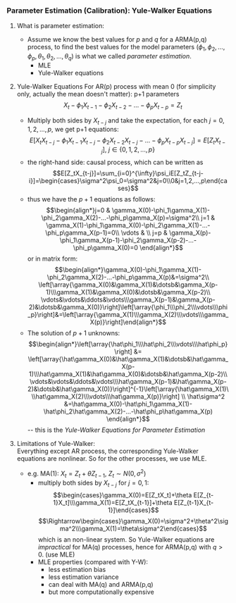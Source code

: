 ### Parameter Estimation (Calibration): Yule-Walker Equations
1. What is parameter estimation: 
	- Assume we know the best values for $p$ and $q$ for a ARMA(p,q) process, to find the best values for the model parameters $(\phi_1, \phi_2,...,\phi_p, \theta_1,\theta_2,...,\theta_q)$ is what we called _parameter estimation_. 
		- MLE
		- Yule-Walker equations
		
2. Yule-Walker Equations
	For AR(p) process with mean 0 (for simplicity only, actually the mean doesn't matter): p+1 parameters $$X_t-\phi_1X_{t-1}-\phi_2X_{t-2}-...-\phi_pX_{t-p}=Z_t$$

	- Multiply both sides by $X_{t-j}$ and take the expectation, for each $j = 0,1,2,...,p$, we get p+1 equations: $$E[X_tX_{t-j}-\phi_1X_{t-1}X_{t-j}-\phi_2X_{t-2}X_{t-j}-...-\phi_pX_{t-p}X_{t-j}]=E[Z_tX_{t-j}], ~ j\in\{0,1,2,...,p\}$$
	- the right-hand side: causal process, which can be written as $$E[Z_tX_{t-j}]=\sum_{i=0}^{\infty}\psi_iE[Z_tZ_{t-j-i}]=\begin{cases}\sigma^2\psi_0=\sigma^2&j=0\\0&j=1,2,...,p\end{cases}$$
	- thus we have the $p+1$ equations as follows:
		$$\begin{align*}j=0 & \gamma_X(0)-\phi_1\gamma_X(1)-\phi_2\gamma_X(2)-...-\phi_p\gamma_X(p)=\sigma^2\\ j=1 & \gamma_X(1)-\phi_1\gamma_X(0)-\phi_2\gamma_X(1)-...-\phi_p\gamma_X(p-1)=0\\ \vdots & \\ j=p & \gamma_X(p)-\phi_1\gamma_X(p-1)-\phi_2\gamma_X(p-2)-...-\phi_p\gamma_X(0)=0 \end{align*}$$ 
		or in matrix form: 
		$$\begin{align*}\gamma_X(0)-\phi_1\gamma_X(1)-\phi_2\gamma_X(2)-...-\phi_p\gamma_X(p)&=\sigma^2\\ \left[\array{\gamma_X(0)&\gamma_X(1)&\dotsb&\gamma_X(p-1)\\\gamma_X(1)&\gamma_X(0)&\dotsb&\gamma_X(p-2)\\ \vdots&\vdots&\ddots&\vdots\\\gamma_X(p-1)&\gamma_X(p-2)&\dotsb&\gamma_X(0)}\right]\left[\array{\phi_1\\\phi_2\\\vdots\\\phi_p}\right]&=\left[\array{\gamma_X(1)\\\gamma_X(2)\\\vdots\\\gamma_X(p)}\right]\end{align*}$$
	- The solution of $p+1$ unknowns:
		$$\begin{align*}\left[\array{\hat\phi_1\\\hat\phi_2\\\vdots\\\hat\phi_p}\right] &= \left[\array{\hat\gamma_X(0)&\hat\gamma_X(1)&\dotsb&\hat\gamma_X(p-1)\\\hat\gamma_X(1)&\hat\gamma_X(0)&\dotsb&\hat\gamma_X(p-2)\\ \vdots&\vdots&\ddots&\vdots\\\hat\gamma_X(p-1)&\hat\gamma_X(p-2)&\dotsb&\hat\gamma_X(0)}\right]^{-1}\left[\array{\hat\gamma_X(1)\\\hat\gamma_X(2)\\\vdots\\\hat\gamma_X(p)}\right] \\ \hat\sigma^2 &=\hat\gamma_X(0)-\hat\phi_1\gamma_X(1)-\hat\phi_2\hat\gamma_X(2)-...-\hat\phi_p\hat\gamma_X(p) \end{align*}$$
		-- this is the _Yule-Walker Equations for Parameter Estimation_

3. Limitations of Yule-Walker:  
	Everything except AR process, the corresponding Yule-Walker equations are nonlinear.
	So for the other processes, we use MLE.
	- e.g. MA(1): $X_t=Z_t+\theta{Z}_{t-1}, ~ Z_t\sim N(0,\sigma^2)$
		- multiply both sides by $X_{t-j}$ for $j=0,1$: 
			$$\begin{cases}\gamma_X(0)=E[Z_tX_t]+\theta E[Z_{t-1}X_t]\\\gamma_X(1)=E[Z_tX_{t-1}]+\theta E[Z_{t-1}X_{t-1}]\end{cases}$$
			$$\Rightarrow\begin{cases}\gamma_X(0)=\sigma^2+\theta^2\sigma^2\\\gamma_X(1)=\theta\sigma^2\end{cases}$$ 
			which is an non-linear system.
	So Yule-Walker equations are _impractical_ for MA(q) processes, hence for ARMA(p,q) with $q>0$. (use MLE)
		- MLE properties (compared with Y-W):
			- less estimation bias 
			- less estimation variance
			- can deal with MA(q) and ARMA(p,q)
			- but more computationally expensive


